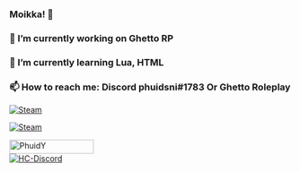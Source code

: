 ### Moikka! 👋
### 🔭 I’m currently working on Ghetto RP
### 🌱 I’m currently learning Lua, HTML
### 📫 How to reach me: Discord phuidsni#1783 Or Ghetto Roleplay

<p align="left">
    <a href="https://steamcommunity.com/id/Phuiddi/" target="blank_">
      <img alt="Steam" src="https://img.shields.io/badge/Steam-431-081a2a?style=for-the-badge&logo=steam&logoColor=ffffff&logoWidth=25?color=ffffff">
   </a>
</p>

<p align="left">
    <a href="https://steamcommunity.com/id/phuidxz" target="blank_">
      <img alt="Steam" src="https://img.shields.io/badge/Steam-Phuid-081a2a?style=for-the-badge&logo=steam&logoColor=ffffff&logoWidth=25?color=ffffff">
   </a>

</p>

</p>

<div align="left">
    <img width="150" height="25" src="https://komarev.com/ghpvc/?username=PhuidY&style=for-the-badge&color=081a2a" alt="PhuidY" />
</div>
<div align="left">
       <a href="https://discord.me/ghetto1" target="blank_">
        <img alt="HC-Discord" src="https://img.shields.io/discord/423048662206119937?color=3b0000&label=Ghetto&logo=discord&logoColor=ffffff&style=for-the-badge" />
   </a>
